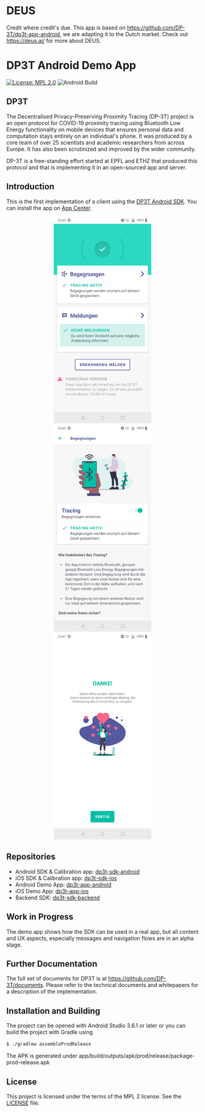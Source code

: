 # DEUS

Credit where credit's due. This app is based on https://github.com/DP-3T/dp3t-app-android, we are adapting it to the Dutch market. Check out https://deus.ai/ for more about DEUS.

# DP3T Android Demo App

[![License: MPL 2.0](https://img.shields.io/badge/License-MPL%202.0-brightgreen.svg)](https://github.com/DP-3T/dp3t-app-android/blob/master/LICENSE)
![Android Build](https://github.com/DP-3T/dp3t-app-android/workflows/Android%20Build/badge.svg)


## DP3T
The Decentralised Privacy-Preserving Proximity Tracing (DP-3T) project is an open protocol for COVID-19 proximity tracing using Bluetooth Low Energy functionality on mobile devices that ensures personal data and computation stays entirely on an individual's phone. It was produced by a core team of over 25 scientists and academic researchers from across Europe. It has also been scrutinized and improved by the wider community.

DP-3T is a free-standing effort started at EPFL and ETHZ that produced this protocol and that is implementing it in an open-sourced app and server.


## Introduction
This is the first implementation of a client using the [DP3T Android SDK](https://github.com/DP-3T/dp3t-sdk-android). You can install the app on [App Center](https://install.appcenter.ms/orgs/dp-3t/apps/nextstep-android/distribution_groups/internal).

<p align="center">
<img src="documentation/screenshots/screenshot_homescreen.jpg" width="256">
<img src="documentation/screenshots/screenshot_encounters.jpg" width="256">
<img src="documentation/screenshots/screenshot_thankyou.jpg" width="256">
</p>

## Repositories
* Android SDK & Calibration app: [dp3t-sdk-android](https://github.com/DP-3T/dp3t-sdk-android)
* iOS SDK & Calibration app: [dp3t-sdk-ios](https://github.com/DP-3T/dp3t-sdk-ios)
* Android Demo App: [dp3t-app-android](https://github.com/DP-3T/dp3t-app-android)
* iOS Demo App: [dp3t-app-ios](https://github.com/DP-3T/dp3t-app-ios)
* Backend SDK: [dp3t-sdk-backend](https://github.com/DP-3T/dp3t-sdk-backend)

## Work in Progress
The demo app shows how the SDK can be used in a real app, but all content and UX aspects, especially messages and navigation flows are in an alpha stage. 

## Further Documentation
The full set of documents for DP3T is at https://github.com/DP-3T/documents. Please refer to the technical documents and whitepapers for a description of the implementation.


## Installation and Building

The project can be opened with Android Studio 3.6.1 or later or you can build the project with Gradle using
```sh
$ ./gradlew assembleProdRelease
```
The APK is generated under app/build/outputs/apk/prod/release/package-prod-release.apk

## License
This project is licensed under the terms of the MPL 2 license. See the [LICENSE](LICENSE) file.
